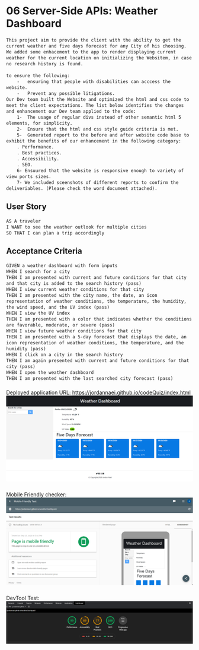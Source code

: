 # 06 Server-Side APIs: Weather Dashboard
```
This project aim to provide the client with the ability to get the current weather and five days forecast for any City of his choosing. We added some enhacement to the app to render displaying current weather for the current location on initializing the Websitem, in case no research history is found.

to ensure the following:
    -	ensuring that people with disabilities can acccess the website.
    -	Prevent any possible litigations.
Our Dev team built the Website and optimized the html and css code to meet the client expectations. The list below identifies the changes and enhancement our Dev team applied to the code:
    1-	The usage of regular divs instead of other semantic html 5 elements, for simplicity.
    2-	Ensure that the html and css style guide criteria is met.
    5-	Generated report to the before and after website code base to exhibit the benefits of our enhancement in the following category:
    . Performance.
    . Best practices.
    . Accessibility.
    . SEO.
    6- Ensuured that the website is responsive enough to variety of view ports sizes.
    7- We included sceenshots of different reports to confirm the deliveriables. (Please check the word document attached).
```

## User Story

```
AS A traveler
I WANT to see the weather outlook for multiple cities
SO THAT I can plan a trip accordingly
```

## Acceptance Criteria

```
GIVEN a weather dashboard with form inputs
WHEN I search for a city
THEN I am presented with current and future conditions for that city and that city is added to the search history (pass)
WHEN I view current weather conditions for that city
THEN I am presented with the city name, the date, an icon representation of weather conditions, the temperature, the humidity, the wind speed, and the UV index (pass)
WHEN I view the UV index
THEN I am presented with a color that indicates whether the conditions are favorable, moderate, or severe (pass)
WHEN I view future weather conditions for that city
THEN I am presented with a 5-day forecast that displays the date, an icon representation of weather conditions, the temperature, and the humidity (pass)
WHEN I click on a city in the search history
THEN I am again presented with current and future conditions for that city (pass)
WHEN I open the weather dashboard
THEN I am presented with the last searched city forecast (pass)
```
###
Deployed application URL: https://jordannaei.github.io/codeQuiz/index.html
<img src="assets/application.PNG" alt= "this is the app main page">

###
Mobile Friendly checker:
<img src="assets/MobileFTest.PNG" alt= "this is the Mobile Friendly Test">

###
DevTool Test:
<img src="assets/DevToolTest.PNG" alt= "this is the DevTool Test">


